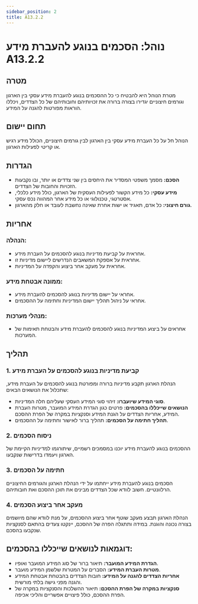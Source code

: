 ```yaml
---
sidebar_position: 2
title: A13.2.2
---
```


# נוהל: הסכמים בנוגע להעברת מידע A13.2.2

## מטרה
מטרת הנוהל היא להבטיח כי כל ההסכמים בנוגע להעברת מידע עסקי בין הארגון וגורמים חיצוניים יגדירו בצורה ברורה את זכויותיהם וחובותיהם של כל הצדדים, ויכללו הוראות מפורטות להגנה על המידע.

## תחום יישום
הנוהל חל על כל העברת מידע עסקי בין הארגון לבין גורמים חיצוניים, הכולל מידע רגיש או קריטי לפעילות הארגון.

## הגדרות
- **הסכם:** מסמך משפטי המסדיר את היחסים בין שני צדדים או יותר, ובו נקבעות הזכויות והחובות של הצדדים.
- **מידע עסקי:** כל מידע הקשור לפעילות העסקית של הארגון, כולל מידע כלכלי, אסטרטגי, טכנולוגי או כל מידע אחר המהווה נכס עסקי.
- **גורם חיצוני:** כל אדם, תאגיד או ישות אחרת שאינה נחשבת לעובד או חלק מהארגון.

## אחריות
### הנהלה:
- אחראית על קביעת מדיניות בנוגע להסכמים על העברת מידע.
- אחראית על אספקת המשאבים הנדרשים ליישום מדיניות זו.
- אחראית על מעקב אחר ביצוע והקפדה על המדיניות.

### ממונה אבטחת מידע:
- אחראי על יישום מדיניות בנוגע להסכמים להעברת מידע.
- אחראי על ניהול תהליך יישום המדיניות וחתימה על ההסכמים.

### מנהלי מערכות:
- אחראים על ביצוע המדיניות בנוגע להסכמים להעברת מידע והבטחת תאימות של המערכות.

## תהליך
### 1. קביעת מדיניות בנוגע להסכמים על העברת מידע
הנהלת הארגון תקבע מדיניות ברורה ומפורטת בנוגע להסכמים על העברת מידע, שתכלול את הנושאים הבאים:
- **סוגי המידע שיועברו:** זיהוי סוגי המידע העסקי שעליהם חלה המדיניות.
- **הנושאים שייכללו בהסכמים:** פרטים כגון הגדרת המידע המועבר, מטרות העברת המידע, אחריות הצדדים על הגנת המידע וסנקציות במקרה של הפרת ההסכם.
- **תהליך חתימה על הסכמים:** תהליך ברור לאישור וחתימה על ההסכמים.

### 2. ניסוח הסכמים
ההסכמים בנוגע להעברת מידע יוכנו במסמכים רשמיים, שיתורגמו למדיניות הקיימת של הארגון ויעמדו בדרישות שנקבעו.

### 3. חתימה על הסכמים
הסכמים בנוגע להעברת מידע ייחתמו על ידי הנהלת הארגון והגורמים החיצוניים הרלוונטיים. חשוב לוודא שכל הצדדים מבינים את תוכן ההסכם ואת חובותיהם.

### 4. מעקב אחר ביצוע הסכמים
הנהלת הארגון תבצע מעקב שוטף אחר ביצוע ההסכמים, על מנת לוודא שהם מיושמים בצורה נכונה והוגנת. במידה ותתגלה הפרה של ההסכם, יינקטו צעדים בהתאם לסנקציות שנקבעו בהסכם.

## דוגמאות לנושאים שייכללו בהסכמים:
- **הגדרת המידע המועבר:** תיאור ברור של סוג המידע המועבר ואופיו.
- **מטרות העברת המידע:** הסברים על המטרות שלשמן המידע מועבר.
- **אחריות הצדדים להגנה על המידע:** חובות הצדדים בהבטחת אבטחת המידע והגנה מפני גישה בלתי מורשית.
- **סנקציות במקרה של הפרת ההסכם:** תיאור ההשלכות והסנקציות במקרה של הפרת ההסכם, כולל פיצויים אפשריים והליכי אכיפה.